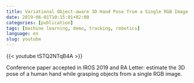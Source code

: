 ```yaml
---
title: Variational Object-aware 3D Hand Pose from a Single RGB Image
date: 2019-06-01T10:15:01+02:00
categories: [publication]
tags: [machine learning, demo, tracking, robotics]
language: en
slug: youtube
---
```


{{< youtube tSTQ2NTqB4A >}}

Conference paper accepted in IROS 2019 and RA Letter: estimate the 3D pose of a human hand while grasping objects from a single RGB image.
